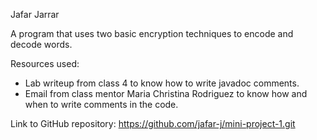 Jafar Jarrar

A program that uses two basic encryption techniques to encode and decode words.

Resources used: 
- Lab writeup from class 4 to know how to write javadoc comments.
- Email from class mentor Maria Christina Rodriguez to know how and when to write comments in the code.

Link to GitHub repository: 
https://github.com/jafar-j/mini-project-1.git
